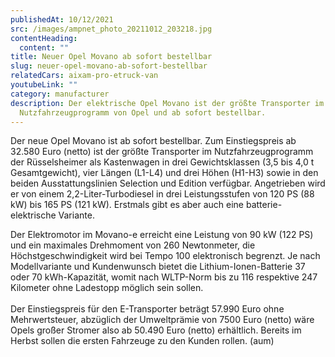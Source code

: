 ```yaml
---
publishedAt: 10/12/2021
src: /images/ampnet_photo_20211012_203218.jpg
contentHeading:
  content: ""
title: Neuer Opel Movano ab sofort bestellbar
slug: neuer-opel-movano-ab-sofort-bestellbar
relatedCars: aixam-pro-etruck-van
youtubeLink: ""
category: manufacturer
description: Der elektrische Opel Movano ist der größte Transporter im
  Nutzfahrzeugprogramm von Opel und ab sofort bestellbar.
---
```


Der neue Opel Movano ist ab sofort bestellbar. Zum Einstiegspreis ab 32.580 Euro (netto) ist der größte Transporter im Nutzfahrzeugprogramm der Rüsselsheimer als Kastenwagen in drei Gewichtsklassen (3,5 bis 4,0 t Gesamtgewicht), vier Längen (L1-L4) und drei Höhen (H1-H3) sowie in den beiden Ausstattungslinien Selection und Edition verfügbar. Angetrieben wird er von einem 2,2-Liter-Turbodiesel in drei Leistungsstufen von 120 PS (88 kW) bis 165 PS (121 kW). Erstmals gibt es aber auch eine batterie-elektrische Variante.

Der Elektromotor im Movano-e erreicht eine Leistung von 90 kW (122 PS) und ein maximales Drehmoment von 260 Newtonmeter, die Höchstgeschwindigkeit wird bei Tempo 100 elektronisch begrenzt. Je nach Modellvariante und Kundenwunsch bietet die Lithium-Ionen-Batterie 37 oder 70 kWh-Kapazität, womit nach WLTP-Norm bis zu 116 respektive 247 Kilometer ohne Ladestopp möglich sein sollen.\
\
Der Einstiegspreis für den E-Transporter beträgt 57.990 Euro ohne Mehrwertsteuer, abzüglich der Umweltprämie von 7500 Euro (netto) wäre Opels großer Stromer also ab 50.490 Euro (netto) erhältlich. Bereits im Herbst sollen die ersten Fahrzeuge zu den Kunden rollen. (aum)
